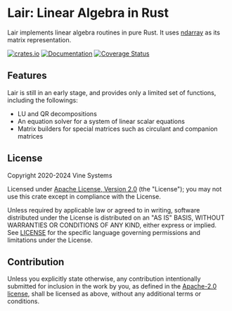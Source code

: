 # Lair: Linear Algebra in Rust

Lair implements linear algebra routines in pure Rust. It uses [ndarray] as its
matrix representation.

[ndarray]: https://github.com/bluss/ndarray

[![crates.io](https://img.shields.io/crates/v/lair)](https://crates.io/crates/lair)
[![Documentation](https://docs.rs/lair/badge.svg)](https://docs.rs/lair)
[![Coverage Status](https://codecov.io/gh/vinesystems/lair/branch/master/graphs/badge.svg)](https://codecov.io/gh/vinesystems/lair)

## Features

Lair is still in an early stage, and provides only a limited set of functions,
including the followings:

* LU and QR decompositions
* An equation solver for a system of linear scalar equations
* Matrix builders for special matrices such as circulant and companion matrices

## License

Copyright 2020-2024 Vine Systems

Licensed under [Apache License, Version 2.0][apache-license] (the "License");
you may not use this crate except in compliance with the License.

Unless required by applicable law or agreed to in writing, software distributed
under the License is distributed on an "AS IS" BASIS, WITHOUT WARRANTIES OR
CONDITIONS OF ANY KIND, either express or implied. See [LICENSE](LICENSE) for
the specific language governing permissions and limitations under the License.

## Contribution

Unless you explicitly state otherwise, any contribution intentionally submitted
for inclusion in the work by you, as defined in the [Apache-2.0
license][apache-license], shall be licensed as above, without any additional
terms or conditions.

[apache-license]: http://www.apache.org/licenses/LICENSE-2.0

